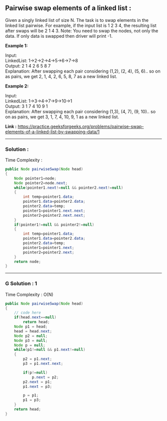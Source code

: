 ## Pairwise swap elements of a linked list :
Given a singly linked list of size N. The task is to swap elements in the linked list pairwise.
For example, if the input list is 1 2 3 4, the resulting list after swaps will be 2 1 4 3.
Note: You need to swap the nodes, not only the data. If only data is swapped then driver will print -1.

**Example 1:**

Input: <br/>
LinkedList: 1->2->2->4->5->6->7->8<br/>
Output: 2 1 4 2 6 5 8 7<br/>
Explanation: After swapping each pair considering (1,2), (2, 4), (5, 6).. so on as pairs, we get 2, 1, 4, 2, 6, 5, 8, 7 as a new linked list.
 

**Example 2:**

Input:<br/>
LinkedList: 1->3->4->7->9->10->1<br/>
Output: 3 1 7 4 10 9 1<br/>
Explanation: After swapping each pair considering (1,3), (4, 7), (9, 10).. so on as pairs, we get 3, 1, 7, 4, 10, 9, 1 as a new linked list.

**Link :** https://practice.geeksforgeeks.org/problems/pairwise-swap-elements-of-a-linked-list-by-swapping-data/1


-----------------------------------------------------------------------------------------------------------------------------------------------------


### Solution :

Time Complexity :


```java
public Node pairwiseSwap(Node head)
{
    Node pointer1=node;
    Node pointer2=node.next;
    while(pointer1.next!=null && pointer2.next!=null)
    {
        int temp=pointer1.data;
        pointer1.data=pointer2.data;
        pointer2.data=temp;
        pointer1=pointer1.next.next;
        pointer2=pointer2.next.next;
    }
    if(pointer1!=null && pointer2!=null)
    {
        int temp=pointer1.data;
        pointer1.data=pointer2.data;
        pointer2.data=temp;
        pointer1=pointer1.next;
        pointer2=pointer2.next;
    }
    return node;
}
```
-----------------------------------------------------------------------------------------------------------------------------------------------------


### G Solution : 1

Time Complexity : O(N)


```java
public Node pairwiseSwap(Node head)
{
    // code here
    if(head.next==null)
        return head;
    Node p1 = head;
    head = head.next;
    Node p2 = null;
    Node p3 = null;
    Node p = null;
    while(p1!=null && p1.next!=null)
    {
        p2 = p1.next;
        p3 = p1.next.next;

        if(p!=null)
            p.next = p2;
        p2.next = p1;
        p1.next = p3;

        p = p1;
        p1 = p3;
    }
    return head;
}
```


